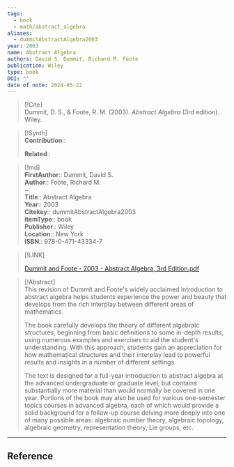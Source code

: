 ```yaml
---
tags:
  - book
  - math/abstract_algebra
aliases:
  - dummitAbstractAlgebra2003
year: 2003
name: Abstract Algebra
authors: David S. Dummit, Richard M. Foote
publication: Wiley
type: book
DOI: ""
date of note: 2024-05-22
---
```


> [!Cite]  
> Dummit, D. S., & Foote, R. M. (2003). _Abstract Algebra_ (3rd edition). Wiley.

>[!Synth]  
>**Contribution**::  
>  
>**Related**::   
>  
  
>[!md]  
> **FirstAuthor**:: Dummit, David S.  
> **Author**:: Foote, Richard M.  
~  
> **Title**:: Abstract Algebra  
> **Year**:: 2003  
> **Citekey**:: dummitAbstractAlgebra2003  
> **itemType**:: book  
> **Publisher**:: Wiley  
> **Location**:: New York  
> **ISBN**:: 978-0-471-43334-7  

> [!LINK]  
> 
> [Dummit and Foote - 2003 - Abstract Algebra, 3rd Edition.pdf](file:///Users/lukexie/Zotero/storage/NY954V9P/Dummit%20and%20Foote%20-%202003%20-%20Abstract%20Algebra,%203rd%20Edition.pdf) 
>  

> [!Abstract]  
> This revision of Dummit and Foote's widely acclaimed introduction to abstract algebra helps students experience the power and beauty that develops from the rich interplay between different areas of mathematics.
> 
> The book carefully develops the theory of different algebraic structures, beginning from basic definitions to some in-depth results, using numerous examples and exercises to aid the student's understanding. With this approach, students gain an appreciation for how mathematical structures and their interplay lead to powerful results and insights in a number of different settings.
> 
> The text is designed for a full-year introduction to abstract algebra at the advanced undergraduate or graduate level, but contains substantially more material than would normally be covered in one year. Portions of the book may also be used for various one-semester topics courses in advanced algebra, each of which would provide a solid background for a follow-up course delving more deeply into one of many possible areas: algebraic number theory, algebraic topology, algebraic geometry, representation theory, Lie groups, etc.  


-----
## Reference
  
